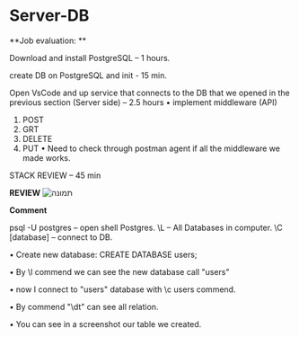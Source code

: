 # Server-DB

**Job evaluation:
**

Download and install PostgreSQL – 1 hours.

create DB on PostgreSQL and init - 15 min.

Open VsCode and up service  that connects to the DB that we opened in the previous section (Server side) – 2.5 hours
•	implement middleware (API)
1)	POST
2)	GRT 
3)	DELETE
4)	PUT
•	Need to check through postman agent if all the middleware we made works.

STACK REVIEW – 45 min

**REVIEW**
![תמונה](https://user-images.githubusercontent.com/57719538/124265487-6a21fe00-db3e-11eb-8e04-8c0b3528d171.png)

**Comment** 

psql -U postgres – open shell Postgres.
\L – All Databases in computer.
\C [database] – connect to DB.


•	Create new database:
CREATE DATABASE users;


•	By \l commend we can see the new database call "users"
 
•	now I connect to "users" database with \c users commend.

•	By commend "\dt" can see all relation.

•	You can see in a screenshot our table we created.
 






